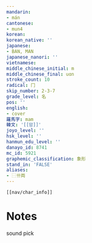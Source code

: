 ```yaml
---
mandarin:
- mán
cantonese:
- mun4
korean:
korean_native: ''
japanese:
- BAN, MAN
japanese_nanori: ''
vietnamese:
middle_chinese_initial: m
middle_chinese_final: uɑn
stroke_count: 10
radical: 冂
skip_number: 2-3-7
grade_level: 名
pos: ''
english:
- cover
羅馬字: mam
韓文: '[[맘]]'
joyo_level: ''
hsk_level: ''
hanmun_edu_level: ''
danayo_id: 8741
mc_id: 5921
graphemic_classification: 象形
stand_in: 'FALSE'
aliases:
- ⿱卄両
---
```

```meta-bind-embed
[[nav/char_info]]
```

# Notes
sound pick
